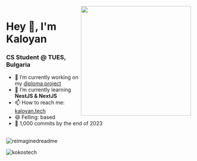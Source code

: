 <img align="right" width=300 src="https://kaloyan.tech/assets/me_cyrcl.png" />

# Hey 👋, I'm Kaloyan
### CS Student @ TUES, Bulgaria

- 🔭 I’m currently working on my [diploma project](https://github.com/KokosTech/lenslend)
- 🌱 I’m currently learning **NestJS & NextJS**
- 📫 How to reach me: [kaloyan.tech](https://kaloyan.tech)
- 😄 Felling: based
- 🫠 1,000 commits by the end of 2023

<br>
<img src="https://myreadme.vercel.app/api/embed/KokosTech?panels=userstatistics,toprepositories,toplanguages,commitgraph" alt="reimaginedreadme" />
<br>

<p align="left"><img src="https://komarev.com/ghpvc/?username=kokostech" alt="kokostech" /></p>
